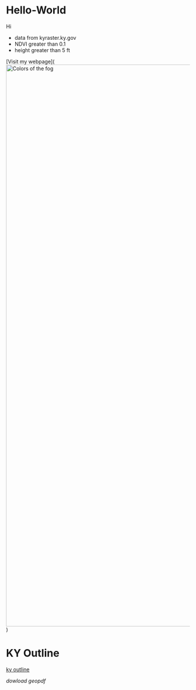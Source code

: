 # Hello-World
Hi

* data from kyraster.ky.gov
* NDVI greater than 0.1
* height greater than 5 ft

[Visit my webpage](<a data-flickr-embed="true" href="https://www.flickr.com/photos/152644485@N08/54354673064/in/pool-2932332@N23" title="Colors of the fog"><img src="https://live.staticflickr.com/65535/54354673064_ebfc9420a7_k.jpg" width="2048" height="1536" alt="Colors of the fog"/></a><script async src="//embedr.flickr.com/assets/client-code.js" charset="utf-8"></script>)

# KY Outline

[ky outline]()

*dowload geopdf*
